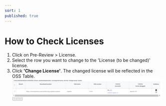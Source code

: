 ```yaml
---
sort: 1
published: true
---
```


# How to Check Licenses

1. Click on Pre-Review > License.
2. Select the row you want to change to the 'License (to be changed)' license.
3. Click **'Change License'**. The changed license will be reflected in the OSS Table.
   ![PreReviewLicense](../../images/common/pre_review/pre_review_license.png)